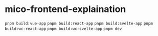 # mico-frontend-explaination
`pnpm build:vue-app`
`pnpm build:react-app`
`pnpm build:svelte-app`
`pnpm build:wc-react-app`
`pnpm build:wc-svelte-app`
`pnpm dev`
